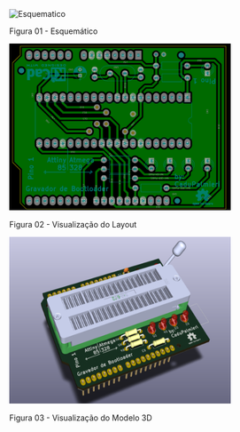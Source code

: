 <img alt="Esquematico" src="./esquematico1.png"  width="400" height="300">

Figura 01 - Esquemático


<img alt="Layout" src="./layout1.png"  width="400" height="300">

Figura 02 - Visualização do Layout

<img alt="Modelo 3D" src="./3d.png"  width="400" height="300">

Figura 03 - Visualização do Modelo 3D
